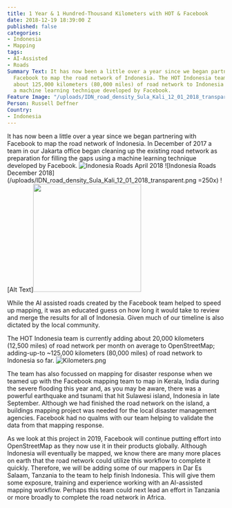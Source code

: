 ```yaml
---
title: 1 Year & 1 Hundred-Thousand Kilometers with HOT & Facebook
date: 2018-12-19 18:39:00 Z
published: false
categories:
- Indonesia
- Mapping
tags:
- AI-Assisted
- Roads
Summary Text: It has now been a little over a year since we began partnering with
  Facebook to map the road network of Indonesia. The HOT Indonesia team has added
  about 125,000 kilometers (80,000 miles) of road network to Indonesia so far using
  a machine learning technique developed by Facebook.
Feature Image: "/uploads/IDN_road_density_Sula_Kali_12_01_2018_transparent.png"
Person: Russell Deffner
Country:
- Indonesia
---
```


It has now been a little over a year since we began partnering with Facebook to map the road network of Indonesia. In December of 2017 a team in our Jakarta office began cleaning up the existing road network as preparation for filling the gaps using a machine learning technique developed by Facebook.
![Indonesia Roads April 2018](/uploads/IDN_road_density_Sula_Kali_04_01_2018_transparent.png)
![Indonesia Roads December 2018](/uploads/IDN_road_density_Sula_Kali_12_01_2018_transparent.png =250x)
![Alt Text]<img src="/uploads/IDN_road_density_Sula_Kali_12_01_2018_transparent.png" width="250" />

While the AI assisted roads created by the Facebook team helped to speed up mapping, it was an educated guess on how long it would take to review and merge the results for all of Indonesia. Given much of our timeline is also dictated by the local community.

The HOT Indonesia team is currently adding about 20,000 kilometers (12,500 miles) of road network per month on average to OpenStreetMap; adding-up-to ~125,000 kilometers (80,000 miles) of road network to Indonesia so far. ![Kilometers.png](/uploads/Kilometers.png) 

The team has also focussed on mapping for disaster response when we teamed up with the Facebook mapping team to map in Kerala, India during the severe flooding this year and, as you may be aware, there was a powerful earthquake and tsunami that hit Sulawesi island, Indonesia in late September. Although we had finished the road network on the island, a buildings mapping project was needed for the local disaster management agencies. Facebook had no qualms with our team helping to validate the data from that mapping response.

As we look at this project in 2019, Facebook will continue putting effort into OpenStreetMap as they now use it in their products globally. Although Indonesia will eventually be mapped, we know there are many more places on earth that the road network could utilize this workflow to complete it quickly. Therefore, we will be adding some of our mappers in Dar Es Salaam, Tanzania to the team to help finish Indonesia. This will give them some exposure, training and experience working with an AI-assisted mapping workflow. Perhaps this team could next lead an effort in Tanzania or more broadly to complete the road network in Africa.
